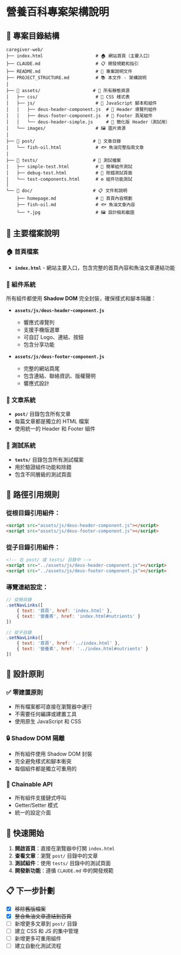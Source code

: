 # 營養百科專案架構說明

## 📁 專案目錄結構

```
caregiver-web/
├── index.html                    # 🏠 網站首頁（主要入口）
├── CLAUDE.md                     # 📋 開發規範和指引
├── README.md                     # 📖 專案說明文件
├── PROJECT_STRUCTURE.md          # 📚 本文件 - 架構說明
│
├── 📁 assets/                    # 🎨 所有靜態資源
│   ├── css/                      # 📄 CSS 樣式表
│   ├── js/                       # 📜 JavaScript 腳本和組件
│   │   ├── deus-header-component.js  # 🎯 Header 導覽列組件
│   │   ├── deus-footer-component.js  # 🦶 Footer 頁尾組件
│   │   └── deus-header-simple.js     # 🎯 簡化版 Header（測試用）
│   └── images/                   # 🖼️ 圖片資源
│
├── 📁 post/                      # 📝 文章目錄
│   └── fish-oil.html             # 🐟 魚油完整指南文章
│
├── 📁 tests/                     # 🧪 測試檔案
│   ├── simple-test.html          # 🔧 簡單組件測試
│   ├── debug-test.html           # 🐛 除錯測試頁面
│   └── test-components.html      # ⚙️ 組件功能測試
│
└── 📁 doc/                       # 📋 文件和說明
    ├── homepage.md               # 📝 首頁內容規劃
    ├── fish-oil.md               # 🐟 魚油文章內容
    └── *.jpg                     # 🖼️ 設計稿和截圖
```

## 🎯 主要檔案說明

### 🏠 首頁檔案
- **`index.html`** - 網站主要入口，包含完整的首頁內容和魚油文章連結功能

### 🧩 組件系統
所有組件都使用 **Shadow DOM** 完全封裝，確保樣式和腳本隔離：

- **`assets/js/deus-header-component.js`** 
  - 響應式導覽列
  - 支援手機版選單
  - 可自訂 Logo、連結、按鈕
  - 包含分享功能

- **`assets/js/deus-footer-component.js`**
  - 完整的網站頁尾
  - 包含連結、聯絡資訊、版權聲明
  - 響應式設計

### 📝 文章系統
- **`post/`** 目錄包含所有文章
- 每篇文章都是獨立的 HTML 檔案
- 使用統一的 Header 和 Footer 組件

### 🧪 測試系統
- **`tests/`** 目錄包含所有測試檔案
- 用於驗證組件功能和除錯
- 包含不同層級的測試頁面

## 🔗 路徑引用規則

### 從根目錄引用組件：
```html
<script src="assets/js/deus-header-component.js"></script>
<script src="assets/js/deus-footer-component.js"></script>
```

### 從子目錄引用組件：
```html
<!-- 在 post/ 或 tests/ 目錄中 -->
<script src="../assets/js/deus-header-component.js"></script>
<script src="../assets/js/deus-footer-component.js"></script>
```

### 導覽連結設定：
```javascript
// 從根目錄
.setNavLinks([
    { text: '首頁', href: 'index.html' },
    { text: '營養素', href: 'index.html#nutrients' }
])

// 從子目錄
.setNavLinks([
    { text: '首頁', href: '../index.html' },
    { text: '營養素', href: '../index.html#nutrients' }
])
```

## 🎨 設計原則

### ✅ 零建置原則
- 所有檔案都可直接在瀏覽器中運行
- 不需要任何編譯或建置工具
- 使用原生 JavaScript 和 CSS

### 🔒 Shadow DOM 隔離
- 所有組件使用 Shadow DOM 封裝
- 完全避免樣式和腳本衝突
- 每個組件都是獨立可重用的

### 🔧 Chainable API
- 所有組件支援鏈式呼叫
- Getter/Setter 模式
- 統一的設定介面

## 🚀 快速開始

1. **開啟首頁**：直接在瀏覽器中打開 `index.html`
2. **查看文章**：瀏覽 `post/` 目錄中的文章
3. **測試組件**：使用 `tests/` 目錄中的測試頁面
4. **開發新功能**：遵循 `CLAUDE.md` 中的開發規範

## 📋 下一步計劃

- [x] ~~移除舊版檔案~~ 
- [x] ~~整合魚油文章連結到首頁~~
- [ ] 新增更多文章到 `post/` 目錄
- [ ] 建立 CSS 和 JS 的集中管理
- [ ] 新增更多可重用組件
- [ ] 建立自動化測試流程